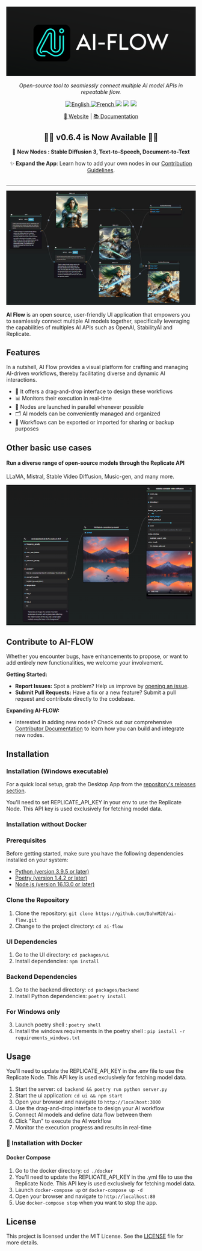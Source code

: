 <p align="center">
  <img src="assets/header.png" alt="AI-Flow Logo"/>
</p>
<p align="center">
  <em>Open-source tool to seamlessly connect multiple AI model APIs in repeatable flow.</em>
</p>
<p align="center">
    <a href="https://docs.ai-flow.net/?ref=github"> <img src="https://img.shields.io/badge/lang-English-blue.svg" alt="English"> </a>
    <a href="https://docs.ai-flow.net/?ref=github"> <img src="https://img.shields.io/badge/lang-French-blue.svg" alt="French"> </a>
    <img src="https://img.shields.io/badge/License-MIT-yellow.svg">
    <img src="https://img.shields.io/github/v/release/DahnM20/ai-flow">
    <a href="https://twitter.com/DahnM20"><img src="https://img.shields.io/twitter/follow/AI-Flow?style=social"></a>
</p>

<p align="center">
<a href="https://ai-flow.net/?ref=github">🔗 Website</a>
<span> | </span>
<a href="https://docs.ai-flow.net/?ref=github">📚 Documentation</a>
</p>
<div align="center">

## 🎉🚀 v0.6.4 is Now Available 🚀🎉

🚀 **New Nodes : Stable Diffusion 3, Text-to-Speech, Document-to-Text**

✨ **Expand the App**: Learn how to add your own nodes in our [Contribution Guidelines](https://docs.ai-flow.net/docs/category/contribute).
</br>
</br>

</div>

---

![image-scenario-1-1](assets/presentation.png)

**AI Flow** is an open source, user-friendly UI application that empowers you to seamlessly connect multiple AI models together, specifically leveraging the capabilities of multiples AI APIs such as OpenAI, StabilityAI and Replicate.

## Features

In a nutshell, AI Flow provides a visual platform for crafting and managing AI-driven workflows, thereby facilitating diverse and dynamic AI interactions.

- 🎨 It offers a drag-and-drop interface to design these workflows
- 📊 Monitors their execution in real-time
- 🚀 Nodes are launched in parallel whenever possible
- 🗂️ AI models can be conveniently managed and organized
- 💾 Workflows can be exported or imported for sharing or backup purposes

## Other basic use cases

#### Run a diverse range of open-source models through the Replicate API

LLaMA, Mistral, Stable Video Diffusion, Music-gen, and many more.

![replicate](assets/replicate-models.png)

## Contribute to AI-FLOW

Whether you encounter bugs, have enhancements to propose, or want to add entirely new functionalities, we welcome your involvement.

**Getting Started:**

- **Report Issues:** Spot a problem? Help us improve by [opening an issue](https://github.com/DahnM20/ai-flow/issues).
- **Submit Pull Requests:** Have a fix or a new feature? Submit a pull request and contribute directly to the codebase.

**Expanding AI-FLOW:**

- Interested in adding new nodes? Check out our comprehensive [Contributor Documentation](https://docs.ai-flow.net/docs/category/contribute) to learn how you can build and integrate new nodes.

## Installation

### Installation (Windows executable)

For a quick local setup, grab the Desktop App from the [repository's releases section](https://github.com/DahnM20/ai-flow/releases).

You'll need to set REPLICATE_API_KEY in your env to use the Replicate Node. This API key is used exclusively for fetching model data.

### Installation without Docker

### Prerequisites

Before getting started, make sure you have the following dependencies installed on your system:

- [Python (version 3.9.5 or later)](https://www.python.org/downloads/)
- [Poetry (version 1.4.2 or later)](https://python-poetry.org/docs/#installation)
- [Node.js (version 16.13.0 or later)](https://nodejs.org/en/download/)

### Clone the Repository

1. Clone the repository: `git clone https://github.com/DahnM20/ai-flow.git`
2. Change to the project directory: `cd ai-flow`

### UI Dependencies

1. Go to the UI directory: `cd packages/ui`
2. Install dependencies: `npm install`

### Backend Dependencies

1. Go to the backend directory: `cd packages/backend`
2. Install Python dependencies: `poetry install`

### For Windows only

3. Launch poetry shell : `poetry shell`
4. Install the windows requirements in the poetry shell : `pip install -r requirements_windows.txt`

## Usage

You'll need to update the REPLICATE_API_KEY in the .env file to use the Replicate Node. This API key is used exclusively for fetching model data.

1. Start the server: `cd backend && poetry run python server.py`
2. Start the ui application: `cd ui && npm start`
3. Open your browser and navigate to `http://localhost:3000`
4. Use the drag-and-drop interface to design your AI workflow
5. Connect AI models and define data flow between them
6. Click "Run" to execute the AI workflow
7. Monitor the execution progress and results in real-time

### 🐳 Installation with Docker

#### Docker Compose

1. Go to the docker directory: `cd ./docker`
2. You'll need to update the REPLICATE_API_KEY in the .yml file to use the Replicate Node. This API key is used exclusively for fetching model data.
3. Launch `docker-compose up` or `docker-compose up -d`
4. Open your browser and navigate to `http://localhost:80`
5. Use `docker-compose stop` when you want to stop the app.

## License

This project is licensed under the MIT License. See the [LICENSE](LICENSE) file for more details.
